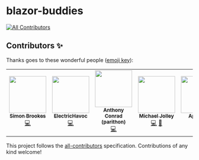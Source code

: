 # blazor-buddies
<!-- ALL-CONTRIBUTORS-BADGE:START - Do not remove or modify this section -->
[![All Contributors](https://img.shields.io/badge/all_contributors-6-orange.svg?style=flat-square)](#contributors-)
<!-- ALL-CONTRIBUTORS-BADGE:END -->
## Contributors ✨

Thanks goes to these wonderful people ([emoji key](https://allcontributors.org/docs/en/emoji-key)):

<!-- ALL-CONTRIBUTORS-LIST:START - Do not remove or modify this section -->
<!-- prettier-ignore-start -->
<!-- markdownlint-disable -->
<table>
  <tr>
    <td align="center"><a href="https://github.com/smabuk"><img src="https://avatars2.githubusercontent.com/u/2011834?v=4" width="100px;" alt=""/><br /><sub><b>Simon Brookes</b></sub></a><br /><a href="https://github.com/builders-club/blazor-buddies/commits?author=smabuk" title="Code">💻</a></td>
    <td align="center"><a href="http://electrichavoc.tv"><img src="https://avatars1.githubusercontent.com/u/3020276?v=4" width="100px;" alt=""/><br /><sub><b>ElectricHavoc</b></sub></a><br /><a href="https://github.com/builders-club/blazor-buddies/commits?author=ElectricHavoc" title="Code">💻</a></td>
    <td align="center"><a href="https://github.com/parithon"><img src="https://avatars3.githubusercontent.com/u/8602418?v=4" width="100px;" alt=""/><br /><sub><b>Anthony Conrad (parithon)</b></sub></a><br /><a href="https://github.com/builders-club/blazor-buddies/commits?author=parithon" title="Code">💻</a></td>
    <td align="center"><a href="https://baldbeardedbuilder.com/"><img src="https://avatars2.githubusercontent.com/u/1228996?v=4" width="100px;" alt=""/><br /><sub><b>Michael Jolley</b></sub></a><br /><a href="https://github.com/builders-club/blazor-buddies/commits?author=MichaelJolley" title="Code">💻</a> <a href="#ideas-MichaelJolley" title="Ideas, Planning, & Feedback">🤔</a></td>
    <td align="center"><a href="https://github.com/ApocDev"><img src="https://avatars2.githubusercontent.com/u/446365?v=4" width="100px;" alt=""/><br /><sub><b>ApocDev</b></sub></a><br /><a href="https://github.com/builders-club/blazor-buddies/commits?author=ApocDev" title="Code">💻</a></td>
    <td align="center"><a href="https://slorello.com"><img src="https://avatars1.githubusercontent.com/u/42971704?v=4" width="100px;" alt=""/><br /><sub><b>Stephen Lorello</b></sub></a><br /><a href="https://github.com/builders-club/blazor-buddies/commits?author=slorello89" title="Code">💻</a></td>
  </tr>
</table>

<!-- markdownlint-enable -->
<!-- prettier-ignore-end -->
<!-- ALL-CONTRIBUTORS-LIST:END -->

This project follows the [all-contributors](https://github.com/all-contributors/all-contributors) specification. Contributions of any kind welcome!
